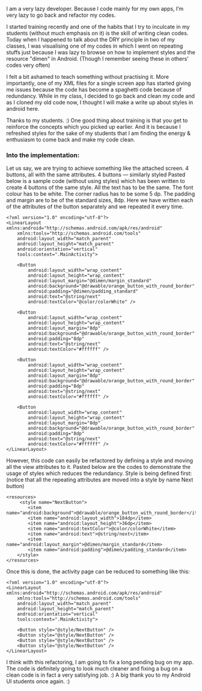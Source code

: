 I am a very lazy developer. Because I code mainly for my own apps, I’m very lazy to go back and refactor my codes.




I started training recently and one of the habits that I try to inculcate in my students (without much emphasis on it) is the skill of writing clean codes. Today when I happened to talk about the DRY principle in two of my classes, I was visualising one of my codes in which I went on repeating stuffs just because I was  lazy to browse on how to implement styles and the resource "dimen" in Android. (Though I remember seeing these in others’ codes very often)



I felt a bit ashamed to teach something without practising it. More importantly, one of my XML files for a single screen app has started giving me issues because the code has become a spaghetti code because of redundancy. While in my class, I decided to go back and clean my code and as I cloned my old code now, I thought I will make a write up about styles in android here.


Thanks to my students. :) One good thing about training is that you get to reinforce the concepts which you picked up earlier. And it is because I refreshed styles for the sake of my students that I am finding the energy & enthusiasm to come back and make my code clean.



### Into the implementation:
Let us say, we are trying to achieve something like the attached screen. 4 buttons, all with the same attributes. 4 buttons — similarly styled
Pasted below is a sample code (without using styles) which has been written to create 4 buttons of the same style. 
All the text has to be the same. The font colour has to be white. The corner radius has to be some 5 dp. 
The padding and margin are to be of the standard sizes, 8dp. Here we have written each of the attributes of the button separately and we repeated it every time.
```
<?xml version="1.0" encoding="utf-8"?>
<LinearLayout xmlns:android="http://schemas.android.com/apk/res/android"
    xmlns:tools="http://schemas.android.com/tools"
    android:layout_width="match_parent"
    android:layout_height="match_parent"
    android:orientation="vertical"
    tools:context=".MainActivity">

    <Button
        android:layout_width="wrap_content"
        android:layout_height="wrap_content"
        android:layout_margin="@dimen/margin_standard"
        android:background="@drawable/orange_button_with_round_border"
        android:padding="@dimen/padding_standard"
        android:text="@string/next"
        android:textColor="@color/colorWhite" />

    <Button
        android:layout_width="wrap_content"
        android:layout_height="wrap_content"
        android:layout_margin="8dp"
        android:background="@drawable/orange_button_with_round_border"
        android:padding="8dp"
        android:text="@string/next"
        android:textColor="#ffffff" />

    <Button
        android:layout_width="wrap_content"
        android:layout_height="wrap_content"
        android:layout_margin="8dp"
        android:background="@drawable/orange_button_with_round_border"
        android:padding="8dp"
        android:text="@string/next"
        android:textColor="#ffffff" />

    <Button
        android:layout_width="wrap_content"
        android:layout_height="wrap_content"
        android:layout_margin="8dp"
        android:background="@drawable/orange_button_with_round_border"
        android:padding="8dp"
        android:text="@string/next"
        android:textColor="#ffffff" />
</LinearLayout>
```

However, this code can easily be refactored by defining a style and moving all the view attributes to it. Pasted below are the codes to demonstrate the usage of styles which reduces the redundancy.
Style is being defined first: (notice that all the repeating attributes are moved into a style by name Next button)
```
<resources>
     <style name="NextButton">
        <item name="android:background">@drawable/orange_button_with_round_border</item>
        <item name="android:layout_width">184dp</item>
        <item name="android:layout_height">36dp</item>
        <item name="android:textColor">@color/colorWhite</item>
        <item name="android:text">@string/next</item>
        <item name="android:layout_margin">@dimen/margin_standard</item>
        <item name="android:padding">@dimen/padding_standard</item>
    </style>
</resources>
```

Once this is done, the activity page can be reduced to something like this:
```
<?xml version="1.0" encoding="utf-8"?>
<LinearLayout xmlns:android="http://schemas.android.com/apk/res/android"
    xmlns:tools="http://schemas.android.com/tools"
    android:layout_width="match_parent"
    android:layout_height="match_parent"
    android:orientation="vertical"
    tools:context=".MainActivity">

    <Button style="@style/NextButton" />
    <Button style="@style/NextButton" />
    <Button style="@style/NextButton" />
    <Button style="@style/NextButton" />
</LinearLayout>
```
I think with this refactoring, I am going to fix a long pending bug on my app. The code is definitely going to look much cleaner and fixing a bug on a clean code is in fact a very satisfying job. :)
A big thank you to my Android UI students once again. :)








